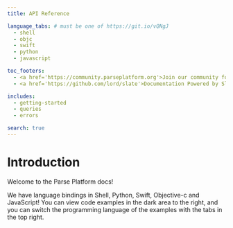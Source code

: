 ```yaml
---
title: API Reference

language_tabs: # must be one of https://git.io/vQNgJ
  - shell
  - objc
  - swift
  - python
  - javascript

toc_footers:
  - <a href='https://community.parseplatform.org'>Join our community forum</a>
  - <a href='https://github.com/lord/slate'>Documentation Powered by Slate</a>

includes:
  - getting-started
  - queries
  - errors

search: true
---
```


# Introduction

Welcome to the Parse Platform docs!

We have language bindings in Shell, Python, Swift, Objective-c and JavaScript! You can view code examples in the dark area to the right, and you can switch the programming language of the examples with the tabs in the top right.
